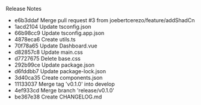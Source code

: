 Release Notes

- e6b3ddaf Merge pull request #3 from joebertcerezo/feature/addShadCn
- 1acd2104 Update tsconfig.json
- 66b98cc9 Update tsconfig.app.json
- 4878eca6 Create utils.ts
- 70f78a65 Update Dashboard.vue
- d82857c8 Update main.css
- d7727675 Delete base.css
- 292b99ce Update package.json
- d6fddbb7 Update package-lock.json
- 3d40ca35 Create components.json
- 11133037 Merge tag 'v0.1.0' into develop
- 4ef933cd Merge branch 'release/v0.1.0'
- be367e38 Create CHANGELOG.md
